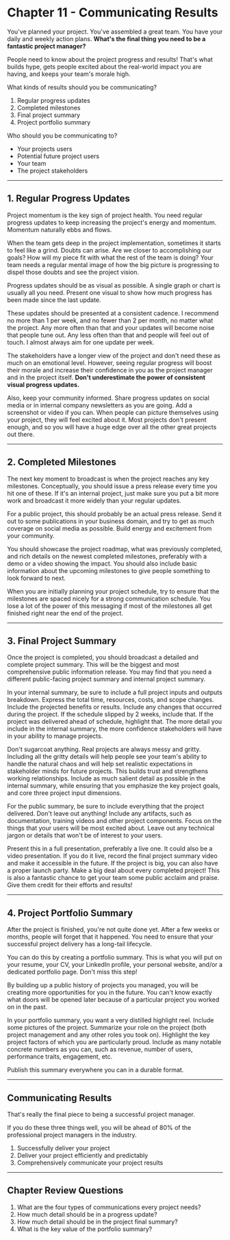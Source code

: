 # Chapter 11 - Communicating Results

You've planned your project. You've assembled a great team. You have your daily and weekly action plans. **What's the final thing you need to be a fantastic project manager?**

People need to know about the project progress and results! That's what builds hype, gets people excited about the real-world impact you are having, and keeps your team's morale high.

What kinds of results should you be communicating?
1. Regular progress updates
2. Completed milestones
3. Final project summary
4. Project portfolio summary

Who should you be communicating to?
- Your projects users
- Potential future project users
- Your team
- The project stakeholders

---

## 1. Regular Progress Updates

Project momentum is the key sign of project health.  You need regular progress updates to keep increasing the project's energy and momentum. Momentum naturally ebbs and flows.

When the team gets deep in the project implementation, sometimes it starts to feel like a grind. Doubts can arise. Are we closer to accomplishing our goals? How will my piece fit with what the rest of the team is doing? Your team needs a regular mental image of how the big picture is progressing to dispel those doubts and see the project vision.

Progress updates should be as visual as possible. A single graph or chart is usually all you need. Present one visual to show how much progress has been made since the last update.

These updates should be presented at a consistent cadence. I recommend no more than 1 per week, and no fewer than 2 per month, no matter what the project. Any more often than that and your updates will become noise that people tune out. Any less often than that and people will feel out of touch. I almost always aim for one update per week.

The stakeholders have a longer view of the project and don't need these as much on an emotional level. However, seeing regular progress will boost their morale and increase their confidence in you as the project manager and in the project itself. **Don't underestimate the power of consistent visual progress updates.**

Also, keep your community informed. Share progress updates on social media or in internal company newsletters as you are going. Add a screenshot or video if you can. When people can picture themselves using your project, they will feel excited about it. Most projects don't present enough, and so you will have a huge edge over all the other great projects out there.

---

## 2. Completed Milestones

The next key moment to broadcast is when the project reaches any key milestones. Conceptually, you should issue a press release every time you hit one of these. If it's an internal project, just make sure you put a bit more work and broadcast it more widely than your regular updates.

For a public project, this should probably be an actual press release. Send it out to some publications in your business domain, and try to get as much coverage on social media as possible. Build energy and excitement from your community.

You should showcase the project roadmap, what was previously completed, and rich details on the newest completed milestones, preferably with a demo or a video showing the impact. You should also include basic information about the upcoming milestones to give people something to look forward to next.

When you are initially planning your project schedule, try to ensure that the milestones are spaced nicely for a strong communication schedule. You lose a lot of the power of this messaging if most of the milestones all get finished right near the end of the project.

---

## 3. Final Project Summary

Once the project is completed, you should broadcast a detailed and complete project summary. This will be the biggest and most comprehensive public information release. You may find that you need a different public-facing project summary and internal project summary.

In your internal summary, be sure to include a full project inputs and outputs breakdown. Express the total time, resources, costs, and scope changes. Include the projected benefits or results. Include any changes that occurred during the project. If the schedule slipped by 2 weeks, include that. If the project was delivered ahead of schedule, highlight that. The more detail you include in the internal summary, the more confidence stakeholders will have in your ability to manage projects.

Don't sugarcoat anything. Real projects are always messy and gritty. Including all the gritty details will help people see your team's ability to handle the natural chaos and will help set realistic expectations in stakeholder minds for future projects. This builds trust and strengthens working relationships. Include as much salient detail as possible in the internal summary, while ensuring that you emphasize the key project goals, and core three project input dimensions.

For the public summary, be sure to include everything that the project delivered. Don't leave out anything! Include any artifacts, such as documentation, training videos and other project components. Focus on the things that your users will be most excited about. Leave out any technical jargon or details that won't be of interest to your users.

Present this in a full presentation, preferably a live one. It could also be a video presentation. If you do it live, record the final project summary video and make it accessible in the future. If the project is big, you can also have a proper launch party. Make a big deal about every completed project! This is also a fantastic chance to get your team some public acclaim and praise. Give them credit for their efforts and results!

---

## 4. Project Portfolio Summary

After the project is finished, you're not quite done yet. After a few weeks or months, people will forget that it happened. You need to ensure that your successful project delivery has a long-tail lifecycle.

You can do this by creating a portfolio summary. This is what you will put on your resume, your CV, your LinkedIn profile, your personal website, and/or a dedicated portfolio page. Don't miss this step!

By building up a public history of projects you managed, you will be creating more opportunities for you in the future. You can't know exactly what doors will be opened later because of a particular project you worked on in the past.

In your portfolio summary, you want a very distilled highlight reel. Include some pictures of the project. Summarize your role on the project (both project management and any other roles you took on). Highlight the key project factors of which you are particularly proud. Include as many notable concrete numbers as you can, such as revenue, number of users, performance traits, engagement, etc.

Publish this summary everywhere you can in a durable format.

---

## Communicating Results

That's really the final piece to being a successful project manager.

If you do these three things well, you will be ahead of 80% of the professional project managers in the industry.

1. Successfully deliver your project
2. Deliver your project efficiently and predictably
3. Comprehensively communicate your project results

---

## Chapter Review Questions

1. What are the four types of communications every project needs?
2. How much detail should be in a progress update?
3. How much detail should be in the project final summary?
4. What is the key value of the portfolio summary?
